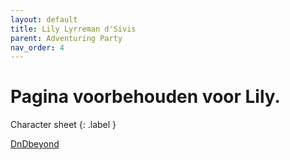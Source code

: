 ```yaml
---
layout: default
title: Lily Lyrreman d'Sivis
parent: Adventuring Party
nav_order: 4
---
```


# Pagina voorbehouden voor Lily.
Character sheet
{: .label }

[DnDbeyond](https://www.dndbeyond.com/characters/30966715)
